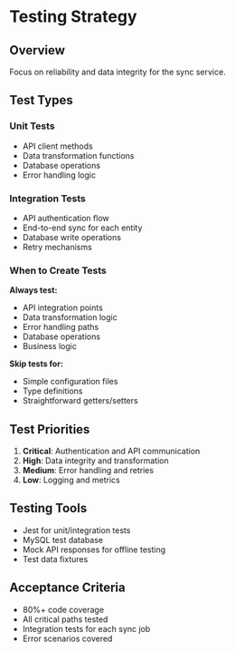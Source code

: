 # Testing Strategy

## Overview
Focus on reliability and data integrity for the sync service.

## Test Types

### Unit Tests
- API client methods
- Data transformation functions
- Database operations
- Error handling logic

### Integration Tests
- API authentication flow
- End-to-end sync for each entity
- Database write operations
- Retry mechanisms

### When to Create Tests
**Always test:**
- API integration points
- Data transformation logic
- Error handling paths
- Database operations
- Business logic

**Skip tests for:**
- Simple configuration files
- Type definitions
- Straightforward getters/setters

## Test Priorities
1. **Critical**: Authentication and API communication
2. **High**: Data integrity and transformation
3. **Medium**: Error handling and retries
4. **Low**: Logging and metrics

## Testing Tools
- Jest for unit/integration tests
- MySQL test database
- Mock API responses for offline testing
- Test data fixtures

## Acceptance Criteria
- 80%+ code coverage
- All critical paths tested
- Integration tests for each sync job
- Error scenarios covered